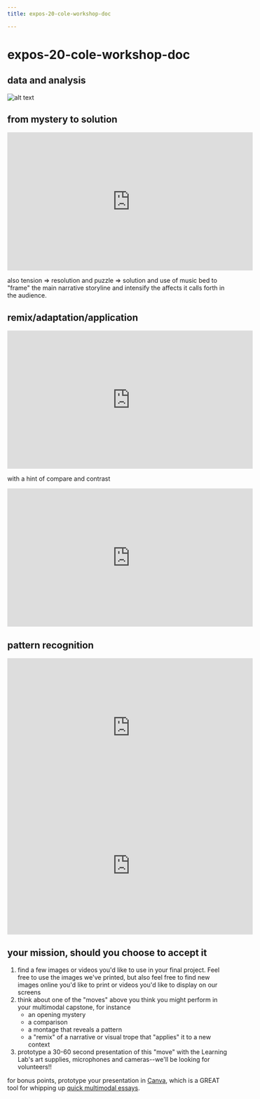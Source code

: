 ```yaml
---
title: expos-20-cole-workshop-doc

---
```


# expos-20-cole-workshop-doc


## data and analysis

![alt text](https://files.slack.com/files-pri/T0HTW3H0V-F03B4D3DXGC/image_from_ios.jpg?pub_secret=1817f27e32)

## from mystery to solution

<iframe width="560" height="315" src="https://www.youtube.com/embed/nMSxiHuDa00" title="YouTube video player" frameborder="0" allow="accelerometer; autoplay; clipboard-write; encrypted-media; gyroscope; picture-in-picture" allowfullscreen></iframe>


also tension => resolution and puzzle => solution and use of music bed to "frame" the main narrative storyline and intensify the affects it calls forth in the audience.


## remix/adaptation/application

<iframe width="560" height="315" src="https://www.youtube.com/embed/VtvjbmoDx-I" title="YouTube video player" frameborder="0" allow="accelerometer; autoplay; clipboard-write; encrypted-media; gyroscope; picture-in-picture" allowfullscreen></iframe>

with a hint of compare and contrast

<iframe width="560" height="315" src="https://www.youtube.com/embed/Q3dvbM6Pias" title="YouTube video player" frameborder="0" allow="accelerometer; autoplay; clipboard-write; encrypted-media; gyroscope; picture-in-picture" allowfullscreen></iframe>


## pattern recognition

<iframe width="560" height="315" src="https://www.youtube.com/embed/_V10kWLh71U" title="YouTube video player" frameborder="0" allow="accelerometer; autoplay; clipboard-write; encrypted-media; gyroscope; picture-in-picture" allowfullscreen></iframe>

<iframe width="560" height="315" src="https://www.youtube.com/embed/Ml-ZP-_e_o4" title="YouTube video player" frameborder="0" allow="accelerometer; autoplay; clipboard-write; encrypted-media; gyroscope; picture-in-picture" allowfullscreen></iframe>

## your mission, should you choose to accept it

1. find a few images or videos you'd like to use in your final project. Feel free to use the images we've printed, but also feel free to find new images online you'd like to print or videos you'd like to display on our screens
2. think about one of the "moves" above you think you might perform in your multimodal capstone, for instance
    - an opening mystery
    - a comparison
    - a montage that reveals a pattern 
    - a "remix" of a narrative or visual trope that "applies" it to a new context
4. prototype a 30-60 second presentation of this "move" with the Learning Lab's art supplies, microphones and cameras--we'll be looking for volunteers!! 


for bonus points, prototype your presentation in [Canva](https://www.canva.com/), which is a GREAT tool for whipping up [quick multimodal essays](https://www.canva.com/design/DAEteRjpVR0/gMbHRq0WwLmjfzu7yIcNGQ/view?website#2).